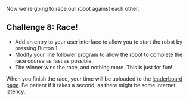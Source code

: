 Now we're going to race our robot against each other.

## Challenge 8: Race!

- Add an entry to your user interface to allow you to start the robot by pressing Button 1.
- Modify your line follower program to allow the robot to complete the race course as fast as possible.
- The winner wins the race, and nothing more. This is just for fun!

When you finish the race, your time will be uploaded to the [leaderboard page](leaders.html). Be patient if it takes a second, as there might be some internet latency.

